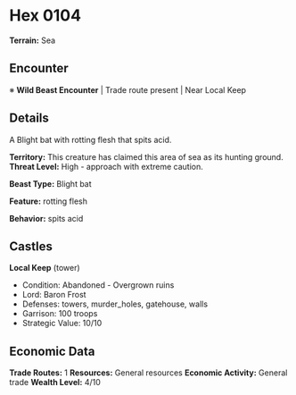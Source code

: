 # Hex 0104

**Terrain:** Sea

## Encounter
※ **Wild Beast Encounter** | Trade route present | Near Local Keep

## Details
A Blight bat with rotting flesh that spits acid.

**Territory:** This creature has claimed this area of sea as its hunting ground.
**Threat Level:** High - approach with extreme caution.

**Beast Type:** Blight bat

**Feature:** rotting flesh

**Behavior:** spits acid

## Castles
**Local Keep** (tower)
- Condition: Abandoned - Overgrown ruins
- Lord: Baron Frost
- Defenses: towers, murder_holes, gatehouse, walls
- Garrison: 100 troops
- Strategic Value: 10/10

## Economic Data
**Trade Routes:** 1
**Resources:** General resources
**Economic Activity:** General trade
**Wealth Level:** 4/10
